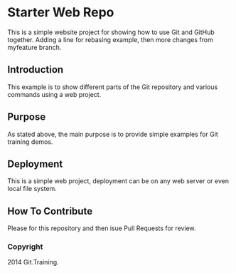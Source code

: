 # Starter Web Repo
This is a simple website project for showing how to use Git and GitHub together. Adding a line for rebasing example, then more changes from myfeature branch.

## Introduction
This example is to show different parts of the Git repository and various commands using a web project.

## Purpose
As stated above, the main purpose is to provide simple examples for Git training demos.

## Deployment
This is a simple web project, deployment can be on any web server or even local file system.

## How To Contribute
Please for this repository and then isue Pull Requests for review.

### Copyright
2014 Git.Training.
